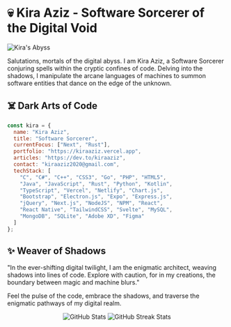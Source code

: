 # 💀 Kira Aziz - Software Sorcerer of the Digital Void

![Kira's Abyss](https://pbs.twimg.com/profile_banners/1714655716043005952/1705175495)

Salutations, mortals of the digital abyss. I am Kira Aziz, a Software Sorcerer conjuring spells within the cryptic confines of code. Delving into the shadows, I manipulate the arcane languages of machines to summon software entities that dance on the edge of the unknown.

## ☠️ Dark Arts of Code

```javascript
const kira = {
  name: "Kira Aziz",
  title: "Software Sorcerer",
  currentFocus: ["Next", "Rust"],
  portfolio: "https://kiraaziz.vercel.app",
  articles: "https://dev.to/kiraaziz",
  contact: "kiraaziz2020@gmail.com",
  techStack: [
    "C", "C#", "C++", "CSS3", "Go", "PHP", "HTML5",
    "Java", "JavaScript", "Rust", "Python", "Kotlin",
    "TypeScript", "Vercel", "Netlify", "Chart.js",
    "Bootstrap", "Electron.js", "Expo", "Express.js",
    "jQuery", "Next.js", "NodeJS", "NPM", "React",
    "React Native", "TailwindCSS", "Svelte", "MySQL",
    "MongoDB", "SQLite", "Adobe XD", "Figma"
  ]
};
```

## ✨ Weaver of Shadows

"In the ever-shifting digital twilight, I am the enigmatic architect, weaving shadows into lines of code. Explore with caution, for in my creations, the boundary between magic and machine blurs."

Feel the pulse of the code, embrace the shadows, and traverse the enigmatic pathways of my digital realm.

<div align="center">
  <img src="https://github-readme-stats.vercel.app/api?username=kiraaziz&theme=nord&hide_border=true&include_all_commits=false&count_private=false" alt="GitHub Stats"/>

  <img src="https://github-readme-streak-stats.herokuapp.com/?user=kiraaziz&theme=nord&hide_border=true" alt="GitHub Streak Stats"/>
</div>
